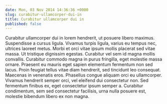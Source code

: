 ```yaml
---
date: Mon, 03 Nov 2014 14:36:36 +0000
slug: curabitur-ullamcorper-dui-in
title: Curabitur ullamcorper dui in
published: false
---
```

Curabitur ullamcorper dui in lorem hendrerit, ut posuere libero maximus. Suspendisse a cursus ligula. Vivamus turpis ligula, varius eu tempus nec, ultrices laoreet metus. Morbi et orci vitae ipsum mollis placerat sed vitae massa. Ut tristique dignissim egestas. Curabitur vel sem id magna mollis convallis. Curabitur commodo magna in purus fringilla, eget molestie massa ornare. Praesent eu mauris eget sapien elementum fermentum non sed lacus. Proin feugiat tellus vitae diam hendrerit, sed tincidunt leo consequat. Maecenas in venenatis eros. Phasellus congue aliquam orci eu ullamcorper. Vivamus hendrerit semper orci, vel eleifend dui consectetur non. Sed fermentum finibus ex, eget consectetur ipsum semper a. Curabitur condimentum, sem sed consectetur facilisis, urna nulla posuere est, molestie bibendum libero ex non magna.
